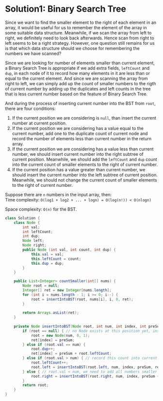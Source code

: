 # Solution1: Binary Search Tree

Since we want to find the smaller element to the right of each element in an array, it would be useful for us to remember the element of the array in some suitable data structure. Meanwhile, if we scan the array from left to right, we definitely need to look back afterwards. Hence scan from right to left seems to be a right strategy. However, one question still remains for us is that which data structure should we choose for remembering the numbers we have scanned?

Since we are looking for number of elements smaller than current element, a Binary Search Tree is appropriate if we add extra fields, `leftCount` and `dup`, in each node of it to record how many elements in it are less than or equal to the current element. And since we are scanning the array from right to left, we can simply add up the count of smaller numbers to the rigth of current number by adding up the duplicates and left counts in the tree that is less current number based on the feature of Binary Search Tree.   

And during the process of inserting current number into the BST from `root`, there are four conditions:   
1. If the current position we are considering is `null`, than insert the current number at current position.  
2. If the current position we are considering has a value equal to the current number, add one to the duplicate count of current node and record the number of elements less than current number in the return array.  
3. If the current position we are considering has a value less than current number, we should insert current number into the right subtree of current position. Meanwhile, we should add the `leftCount` and `dup` count into the current count of smaller elements to the right of current number.  
4. If the current position has a value greater than current number, we should insert the current number into the left subtree of current position. Meanwhile, we should not change the current count of smaller elements to the right of current number.  

Suppose there are `n` numbers in the input array, then:   
Time complexity: `O(log1 + log2 + ... + logn) = O(log(n!)) < O(nlogn)`  

Space complexity: `O(n)` for the BST. 

```Java
class Solution {
    class Node {
        int val;
        int leftCount;
        int dup;
        Node left;
        Node right;
        public Node (int val, int count, int dup) {
            this.val = val;
            this.leftCount = count;
            this.dup = dup;
        }
    }

    public List<Integer> countSmaller(int[] nums) {
        Node root = null;
        Integer[] ret = new Integer[nums.length];
        for (int i = nums.length - 1; i >= 0; i--) {
            root = insertIntoBST(root, nums[i], i, 0, ret);
        }
        
        return Arrays.asList(ret);
    }
    
    private Node insertIntoBST(Node root, int num, int index, int preSum, Integer[] ret) {
        if (root == null) { // no Node exists at this position yet, insert the current number here
            root = new Node(num, 0, 1);
            ret[index] = preSum;
        } else if (root.val == num) {
            root.dup++;
            ret[index] = preSum + root.leftCount;
        } else if (root.val > num) { // record this count into current root's left count
            root.leftCount++;
            root.left = insertIntoBST(root.left, num, index, preSum, ret);
        } else { // root.val < num, we need to add all numbers smaller than current root into current number's result
            root.right = insertIntoBST(root.right, num, index, preSum + root.dup + root.leftCount, ret);
        }
        return root;
    }
}
```

